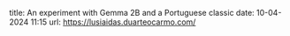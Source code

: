 title: An experiment with Gemma 2B and a Portuguese classic
date: 10-04-2024 11:15
url: https://lusiaidas.duarteocarmo.com/